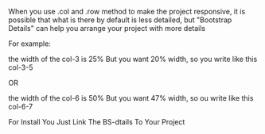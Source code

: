 When you use .col and .row method to make the project responsive,
it is possible that what is there by default is less detailed,
but "Bootstrap Details" can help you arrange your project with more details






For example:

the width of the col-3 is 25%
But you want 20% width, so you write like this col-3-5

 OR 

the width of the col-6 is 50%
But you want 47% width, so ou write like this col-6-7


For Install You Just Link The BS-dtails To Your Project 
 
 
